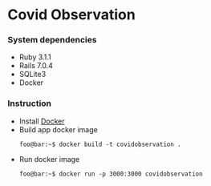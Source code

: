 # Covid Observation

### System dependencies
- Ruby 3.1.1
- Rails 7.0.4
- SQLite3
- Docker

### Instruction
- Install [Docker](https://www.docker.com/)
- Build app docker image
    ```console
    foo@bar:~$ docker build -t covidobservation .
    ```
- Run docker image
    ```console
    foo@bar:~$ docker run -p 3000:3000 covidobservation
    ```

